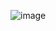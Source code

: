 <p align="center">
  <src="https://user-images.githubusercontent.com/98710900/203856657-987c637b-72c4-4044-a3a8-2e449d353800.png">
</p>

![image](https://user-images.githubusercontent.com/98710900/203856657-987c637b-72c4-4044-a3a8-2e449d353800.png)
